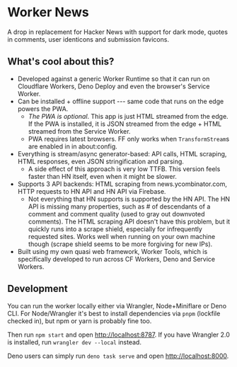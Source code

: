 # Worker News

A drop in replacement for Hacker News with support for dark mode, quotes in comments, user identicons and submission favicons. 

## What's cool about this?
- Developed against a generic Worker Runtime so that it can run on Cloudflare Workers, Deno Deploy and even the browser's Service Worker.
- Can be installed + offline support --- same code that runs on the edge powers the PWA.
  - _The PWA is optional_. This app is just HTML streamed from the edge. If the PWA is installed, it is JSON streamed from the edge + HTML streamed from the Service Worker.
  - PWA requires latest browsers. FF only works when `TransformStream`s are enabled in in about:config.
- Everything is stream/async generator-based: API calls, HTML scraping, HTML responses, even JSON stringification and parsing.
  - A side effect of this approach is very low TTFB. This version feels faster than HN itself, even when it might be slower.
- Supports 3 API backends: HTML scraping from news.ycombinator.com, HTTP requests to HN API and HN API via Firebase.
  - Not everything that HN supports is supported by the HN API. The HN API is missing many properties, such as # of descendants of a comment and comment quality (used to gray out downvoted comments). The HTML scraping API doesn't have this problem, but it quickly runs into a scrape shield, especially for infrequently requested sites. Works well when running on your own machine though (scrape shield seems to be more forgiving for new IPs).
- Built using my own quasi web framework, Worker Tools, which is specifically developed to run across CF Workers, Deno and Service Workers.

## Development
You can run the worker locally either via Wrangler, Node+Miniflare or Deno CLI. 
For Node/Wrangler it's best to install dependencies via `pnpm` (lockfile checked in), but npm or yarn is probably fine too. 

Then run `npm start` and open <http://localhost:8787>.
If you have Wrangler 2.0 is installed, run `wrangler dev --local` instead.

Deno users can simply run `deno task serve` and open <http://localhost:8000>. 


